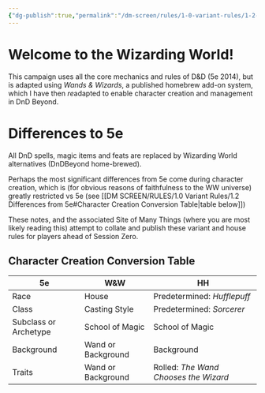 ```yaml
---
{"dg-publish":true,"permalink":"/dm-screen/rules/1-0-variant-rules/1-2-differences-from-5e/"}
---
```


# Welcome to the Wizarding World!
This campaign uses all the core mechanics and rules of D&D (5e 2014), but is adapted using *Wands & Wizards*, a published homebrew add-on system, which I have then *re*adapted to enable character creation and management in DnD Beyond. 

# Differences to 5e
All DnD spells, magic items and feats are replaced by Wizarding World alternatives (DnDBeyond home-brewed). 

Perhaps the most significant differences from 5e come during character creation, which is (for obvious reasons of faithfulness to the WW universe) greatly restricted vs 5e (see [[DM SCREEN/RULES/1.0 Variant Rules/1.2 Differences from 5e#Character Creation Conversion Table\|table below]])

These notes, and the associated Site of Many Things (where you are most likely reading this) attempt to collate and publish these variant and house rules for players ahead of Session Zero.

## Character Creation Conversion Table

| 5e                    | W&W                | HH                                    |
| --------------------- | ------------------ | ------------------------------------- |
| Race                  | House              | Predetermined: *Hufflepuff*           |
| Class                 | Casting Style      | Predetermined: *Sorcerer*             |
| Subclass or Archetype | School of Magic    | School of Magic                       |
| Background            | Wand or Background | Background                            |
| Traits                | Wand or Background | Rolled: *The Wand Chooses the Wizard* |
